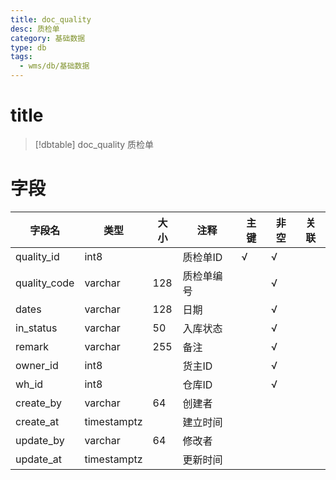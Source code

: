 ```yaml
---
title: doc_quality
desc: 质检单
category: 基础数据
type: db
tags:
  - wms/db/基础数据
---
```


# title
>[!dbtable] doc_quality
> 质检单

# 字段
| 字段名 | 类型 | 大小 | 注释 | 主键 | 非空 | 关联 |
| --- | --- | --- | --- | --- | --- | --- |
| quality_id | int8 |  | 质检单ID | √ | √ |  |
| quality_code | varchar | 128 | 质检单编号 |  | √ |  |
| dates | varchar | 128 | 日期 |  | √ |  |
| in_status | varchar | 50 | 入库状态 |  | √ |  |
| remark | varchar | 255 | 备注 |  | √ |  |
| owner_id | int8 |  | 货主ID |  | √ |  |
| wh_id | int8 |  | 仓库ID |  | √ |  |
| create_by | varchar | 64 | 创建者 |  |  |  |
| create_at | timestamptz |  | 建立时间 |  |  |  |
| update_by | varchar | 64 | 修改者 |  |  |  |
| update_at | timestamptz |  | 更新时间 |  |  |  |

